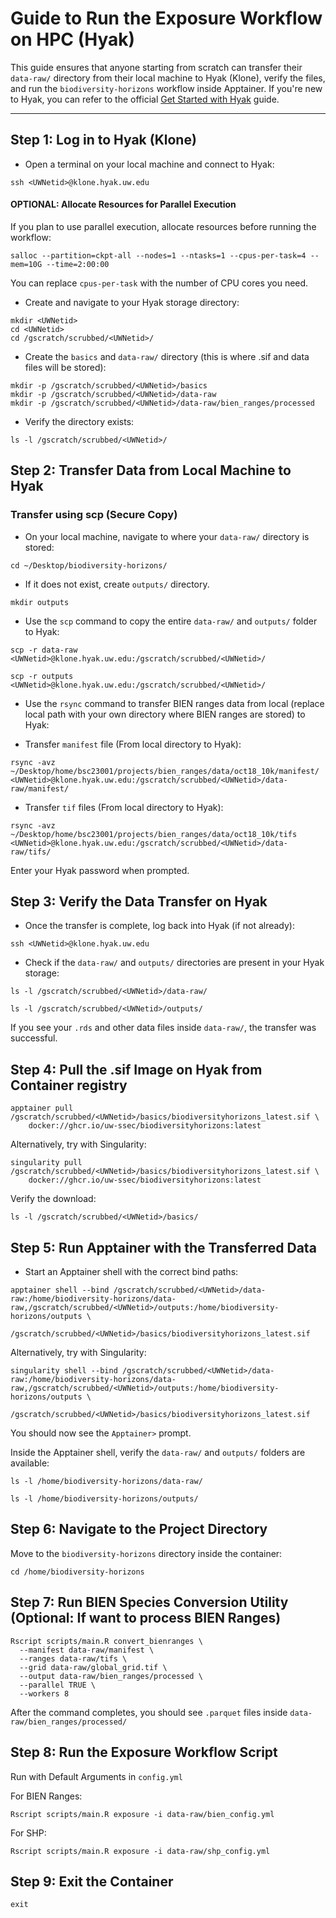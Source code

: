 # Guide to Run the Exposure Workflow on HPC (Hyak)

This guide ensures that anyone starting from scratch can transfer their
`data-raw/` directory from their local machine to Hyak (Klone), verify the
files, and run the `biodiversity-horizons` workflow inside Apptainer. If you're
new to Hyak, you can refer to the official
[Get Started with Hyak](https://hyak.uw.edu/docs/) guide.

---

## Step 1: Log in to Hyak (Klone)

- Open a terminal on your local machine and connect to Hyak:

```
ssh <UWNetid>@klone.hyak.uw.edu
```

#### OPTIONAL: Allocate Resources for Parallel Execution

If you plan to use parallel execution, allocate resources before running the
workflow:

```
salloc --partition=ckpt-all --nodes=1 --ntasks=1 --cpus-per-task=4 --mem=10G --time=2:00:00
```

You can replace `cpus-per-task` with the number of CPU cores you need.

- Create and navigate to your Hyak storage directory:

```
mkdir <UWNetid>
cd <UWNetid>
cd /gscratch/scrubbed/<UWNetid>/
```

- Create the `basics` and `data-raw/` directory (this is where .sif and data
  files will be stored):

```
mkdir -p /gscratch/scrubbed/<UWNetid>/basics
mkdir -p /gscratch/scrubbed/<UWNetid>/data-raw
mkdir -p /gscratch/scrubbed/<UWNetid>/data-raw/bien_ranges/processed
```

- Verify the directory exists:

```
ls -l /gscratch/scrubbed/<UWNetid>/
```

## Step 2: Transfer Data from Local Machine to Hyak

### Transfer using scp (Secure Copy)

- On your local machine, navigate to where your `data-raw/` directory is stored:

```
cd ~/Desktop/biodiversity-horizons/
```

- If it does not exist, create `outputs/` directory.

```
mkdir outputs
```

- Use the `scp` command to copy the entire `data-raw/` and `outputs/` folder to
  Hyak:

```
scp -r data-raw <UWNetid>@klone.hyak.uw.edu:/gscratch/scrubbed/<UWNetid>/
```

```
scp -r outputs <UWNetid>@klone.hyak.uw.edu:/gscratch/scrubbed/<UWNetid>/
```

- Use the `rsync` command to transfer BIEN ranges data from local (replace local
  path with your own directory where BIEN ranges are stored) to Hyak:

- Transfer `manifest` file (From local directory to Hyak):

```
rsync -avz ~/Desktop/home/bsc23001/projects/bien_ranges/data/oct18_10k/manifest/ <UWNetid>@klone.hyak.uw.edu:/gscratch/scrubbed/<UWNetid>/data-raw/manifest/
```

- Transfer `tif` files (From local directory to Hyak):

```
rsync -avz ~/Desktop/home/bsc23001/projects/bien_ranges/data/oct18_10k/tifs <UWNetid>@klone.hyak.uw.edu:/gscratch/scrubbed/<UWNetid>/data-raw/tifs/
```

Enter your Hyak password when prompted.

## Step 3: Verify the Data Transfer on Hyak

- Once the transfer is complete, log back into Hyak (if not already):

```
ssh <UWNetid>@klone.hyak.uw.edu
```

- Check if the `data-raw/` and `outputs/` directories are present in your Hyak
  storage:

```
ls -l /gscratch/scrubbed/<UWNetid>/data-raw/
```

```
ls -l /gscratch/scrubbed/<UWNetid>/outputs/
```

If you see your `.rds` and other data files inside `data-raw/`, the transfer was
successful.

## Step 4: Pull the .sif Image on Hyak from Container registry

```
apptainer pull /gscratch/scrubbed/<UWNetid>/basics/biodiversityhorizons_latest.sif \
    docker://ghcr.io/uw-ssec/biodiversityhorizons:latest
```

Alternatively, try with Singularity:

```
singularity pull /gscratch/scrubbed/<UWNetid>/basics/biodiversityhorizons_latest.sif \
    docker://ghcr.io/uw-ssec/biodiversityhorizons:latest
```

Verify the download:

```
ls -l /gscratch/scrubbed/<UWNetid>/basics/
```

## Step 5: Run Apptainer with the Transferred Data

- Start an Apptainer shell with the correct bind paths:

```
apptainer shell --bind /gscratch/scrubbed/<UWNetid>/data-raw:/home/biodiversity-horizons/data-raw,/gscratch/scrubbed/<UWNetid>/outputs:/home/biodiversity-horizons/outputs \
    /gscratch/scrubbed/<UWNetid>/basics/biodiversityhorizons_latest.sif
```

Alternatively, try with Singularity:

```
singularity shell --bind /gscratch/scrubbed/<UWNetid>/data-raw:/home/biodiversity-horizons/data-raw,/gscratch/scrubbed/<UWNetid>/outputs:/home/biodiversity-horizons/outputs \
    /gscratch/scrubbed/<UWNetid>/basics/biodiversityhorizons_latest.sif
```

You should now see the `Apptainer>` prompt.

Inside the Apptainer shell, verify the `data-raw/` and `outputs/` folders are
available:

```
ls -l /home/biodiversity-horizons/data-raw/
```

```
ls -l /home/biodiversity-horizons/outputs/
```

## Step 6: Navigate to the Project Directory

Move to the `biodiversity-horizons` directory inside the container:

```
cd /home/biodiversity-horizons
```

## Step 7: Run BIEN Species Conversion Utility (Optional: If want to process BIEN Ranges)

```
Rscript scripts/main.R convert_bienranges \
  --manifest data-raw/manifest \
  --ranges data-raw/tifs \
  --grid data-raw/global_grid.tif \
  --output data-raw/bien_ranges/processed \
  --parallel TRUE \
  --workers 8
```

After the command completes, you should see `.parquet` files inside
`data-raw/bien_ranges/processed/`

## Step 8: Run the Exposure Workflow Script

Run with Default Arguments in `config.yml`

For BIEN Ranges:

```
Rscript scripts/main.R exposure -i data-raw/bien_config.yml
```

For SHP:

```
Rscript scripts/main.R exposure -i data-raw/shp_config.yml
```

## Step 9: Exit the Container

```
exit
```
